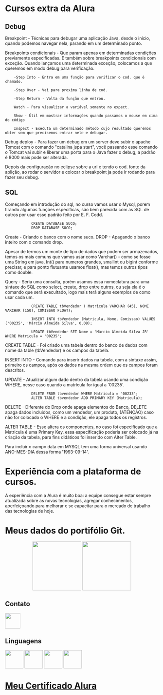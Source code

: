 # Cursos extra da Alura

## Debug

Breakpoint - Técnicas para debugar uma aplicação Java, desde o início, quando podemos navegar nela, parando em um determinado ponto.

Breakpoints condicionais - Que param apenas em determinadas condições previamente especificadas. E também sobre breakpoints condicionais com exceção. Quando lançamos uma determinada exceção, colocamos a que queremos em modo debug para verificação. 

        -Step Into - Entra em uma função para verificar o cod. que é chamado.

        -Step Over - Vai para proxima linha de cod.

        -Step Return - Volta da função que entrou.

        Watch - Para visualizar a variável somente no expect. 
        
        Show - Útil em mostrar informações quando passamos o mouse em cima do código
        
        Inspect - Executa um determinado método cujo resultado queremos obter sem que precisemos entrar nele e debugar.
 
Debug deploy - Para fazer um debug em um server deve subir o apache Tomcat com o comando "catalina jspa start", você passando esse comando o Tomcat vai subir e liberar uma porta para o Java fazer o debug, a padrão é 8000 mais pode ser alterada.

Depois da configuração no eclipse sobre a url e tendo o cod. fonte da aplição, ao rodar o servidor e colocar o breakpoint ja pode ir rodando para fazer seu debug.

## SQL

Começando em introdução do sql, no curso vamos usar o Mysql, porem tirando algumas funções especificas, são bem parecida com as SQL de outros por usar esse padrão feito por E. F. Codd.

                CREATE DATABASE SUCO;
                DROP DATABASE SUCO;

Create - Criando o banco com o nome suco.
DROP - Apagando o banco inteiro com o comando drop.

Apesar de termos um monte de tipo de dados que podem ser armazenados, temos os mais comuns que vamos usar como Varchar() - como se fosse uma String em java, Int() para numeros grandes, smallint ou bigint conforme precisar, e para ponto flutuante usamos float(), mas temos outros tipos como double.

Query - Seria uma consulta, porém usamos essa nomeclatura para uma sintaxe do SQL como select, create, drop entre outros, ou seja ela é o comando que será execultado, logo mais terá alguns exemplos de como usar cada um.

                CREATE TABLE tbVendedor ( Matricula VARCHAR (45), NOME VARCHAR (150), COMISSAO FLOAT);

                INSERT INTO tbVendedor (Matricula, Nome, Comissao) VALUES ('00235', 'Márcio Almeida Silva', 0.08);

                UPDATE tbVendedor SET Nome = 'Márcio Almeida Silva JR' WHERE Matricula = '00235';

CREATE TABLE - Foi criado uma tabela dentro do banco de dados com nome da table (tbVendedor) e os campos da tabela.

INSERT INTO  - Comando para inserir dados na tabela, com a sintaxe assim, primeiro os campos, após os dados na mesma ordem que os campos foram descritos. 

UPDATE - Atualizar algum dado dentro da tabela usando uma condição WHERE, nesse caso quando a matrícula for igual a '00235'.

                DELETE FROM tbvendedor WHERE Matricula = '00233';
                ALTER TABLE tbvendedor ADD PRIMARY KEY (Matricula);
DELETE - Diferente do Drop onde apaga elementos do Banco, DELETE apaga dados incluidos, como um vendedor, um produto, (ATENÇÃO) caso não for colocado o WHERE e a condição, ele apaga todos os registros.

ALTER TABLE - Esse altera os componentes, no caso foi especificado que a Matricula é uma Primary Key, essa especificação poderia ser colocado já na criação da tabela, para fins didáticos foi inserido com Alter Table. 

Para incluir o campo data em MYSQL tem uma forma universal usando ANO-MES-DIA dessa forma '1993-09-14'.



# Experiência com a plataforma de cursos.
 
A experiência com a Alura é muito boa: a equipe consegue estar sempre atualizada sobre as novas tecnologias,
agregar conhecimentos, aperfeiçoando para melhorar e se capacitar para o mercado de trabalho das tecnologias de hoje.
 
#
# Meus dados do portifólio Git.
<div align="center">
<img height="160" src="https://github-readme-stats.vercel.app/api?username=mateusads&show_icons=true&theme=tokyonight">
 
<img height="160" src="https://github-readme-stats.vercel.app/api/top-langs/?username=mateusads&layout=compact)](https://github.com/mateusads/github-readme-stats">
</div>
 
## Contato
 
[<img href="https://www.linkedin.com/in/mateus-medeiros-1a82411b1" height="50" src="https://cdn.jsdelivr.net/gh/devicons/devicon/icons/linkedin/linkedin-original.svg">](https://www.linkedin.com/in/mateus-medeiros-1a82411b1)
 
## Linguagens
 
<div>
<img src="https://cdn.jsdelivr.net/gh/devicons/devicon/icons/java/java-original-wordmark.svg" align="center" heigth="50" width="60">
 
<img src="https://cdn.jsdelivr.net/gh/devicons/devicon/icons/javascript/javascript-original.svg" align="center" heigth="50" width="60" >
 
<img src="https://cdn.jsdelivr.net/gh/devicons/devicon/icons/docker/docker-original-wordmark.svg" align="center" heigth="50" width="60" >
 
<img src="https://cdn.jsdelivr.net/gh/devicons/devicon/icons/html5/html5-original-wordmark.svg" align="center" heigth="50" width="60" >
</div>
 
#
# [Meu Certificado Alura](https://cursos.alura.com.br/user/mateus-medeiros2/fullCertificate/426499523006e2d52fc5554ca0855d22)
 